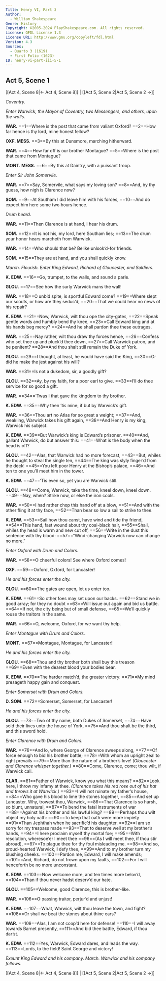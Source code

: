 ```yaml
---
Title: Henry VI, Part 3
Author: 
  - William Shakespeare
Genre: History
Copyright: ©2005-2024 PlayShakespeare.com. All rights reserved.
License: GFDL License 1.3
License URL: http://www.gnu.org/copyleft/fdl.html
Version: 4.3
Sources:
  - Quarto 3 (1619)
  - First Folio (1623)
ID: henry-vi-part-iii-5-1
---
```


## Act 5, Scene 1
[[Act 4, Scene 8|← Act 4, Scene 8]] | [[Act 5, Scene 2|Act 5, Scene 2 →]]

*Coventry.*

*Enter Warwick, the Mayor of Coventry, two Messengers, and others, upon the walls.*

**WAR.**
==1==Where is the post that came from valiant Oxford?
==2==How far hence is thy lord, mine honest fellow?

**OXF. MESS.**
==3==By this at Dunsmore, marching hitherward.

**WAR.**
==4==How far off is our brother Montague?
==5==Where is the post that came from Montague?

**MONT. MESS.**
==6==By this at Daintry, with a puissant troop.

*Enter Sir John Somervile.*

**WAR.**
==7==Say, Somervile, what says my loving son?
==8==And, by thy guess, how nigh is Clarence now?

**SOM.**
==9==At Southam I did leave him with his forces,
==10==And do expect him here some two hours hence.

*Drum heard.*

**WAR.**
==11==Then Clarence is at hand, I hear his drum.

**SOM.**
==12==It is not his, my lord, here Southam lies;
==13==The drum your honor hears marcheth from Warwick.

**WAR.**
==14==Who should that be? Belike unlook’d-for friends.

**SOM.**
==15==They are at hand, and you shall quickly know.

*March. Flourish. Enter King Edward, Richard of Gloucester, and Soldiers.*

**K. EDW.**
==16==Go, trumpet, to the walls, and sound a parle.

**GLOU.**
==17==See how the surly Warwick mans the wall!

**WAR.**
==18==O unbid spite, is sportful Edward come?
==19==Where slept our scouts, or how are they seduc’d,
==20==That we could hear no news of his repair?

**K. EDW.**
==21==Now, Warwick, wilt thou ope the city-gates,
==22==Speak gentle words and humbly bend thy knee,
==23==Call Edward king and at his hands beg mercy?
==24==And he shall pardon thee these outrages.

**WAR.**
==25==Nay rather, wilt thou draw thy forces hence,
==26==Confess who set thee up and pluck’d thee down,
==27==Call Warwick patron, and be penitent?
==28==And thou shalt still remain the Duke of York.

**GLOU.**
==29==I thought, at least, he would have said the King,
==30==Or did he make the jest against his will?

**WAR.**
==31==Is not a dukedom, sir, a goodly gift?

**GLOU.**
==32==Ay, by my faith, for a poor earl to give.
==33==I’ll do thee service for so good a gift.

**WAR.**
==34==’Twas I that gave the kingdom to thy brother.

**K. EDW.**
==35==Why then ’tis mine, if but by Warwick’s gift.

**WAR.**
==36==Thou art no Atlas for so great a weight;
==37==And, weakling, Warwick takes his gift again,
==38==And Henry is my king, Warwick his subject.

**K. EDW.**
==39==But Warwick’s king is Edward’s prisoner.
==40==And, gallant Warwick, do but answer this:
==41==What is the body when the head is off?

**GLOU.**
==42==Alas, that Warwick had no more forecast,
==43==But, whiles he thought to steal the single ten,
==44==The king was slyly finger’d from the deck!
==45==You left poor Henry at the Bishop’s palace,
==46==And ten to one you’ll meet him in the tower.

**K. EDW.**
==47==’Tis even so, yet you are Warwick still.

**GLOU.**
==48==Come, Warwick, take the time, kneel down, kneel down.
==49==Nay, when? Strike now, or else the iron cools.

**WAR.**
==50==I had rather chop this hand off at a blow,
==51==And with the other fling it at thy face,
==52==Than bear so low a sail to strike to thee.

**K. EDW.**
==53==Sail how thou canst, have wind and tide thy friend,
==54==This hand, fast wound about thy coal-black hair,
==55==Shall, whiles thy head is warm and new cut off,
==56==Write in the dust this sentence with thy blood:
==57==“Wind-changing Warwick now can change no more.”

*Enter Oxford with Drum and Colors.*

**WAR.**
==58==O cheerful colors! See where Oxford comes!

**OXF.**
==59==Oxford, Oxford, for Lancaster!

*He and his forces enter the city.*

**GLOU.**
==60==The gates are open, let us enter too.

**K. EDW.**
==61==So other foes may set upon our backs.
==62==Stand we in good array; for they no doubt
==63==Will issue out again and bid us battle.
==64==If not, the city being but of small defense,
==65==We’ll quickly rouse the traitors in the same.

**WAR.**
==66==O, welcome, Oxford, for we want thy help.

*Enter Montague with Drum and Colors.*

**MONT.**
==67==Montague, Montague, for Lancaster!

*He and his forces enter the city.*

**GLOU.**
==68==Thou and thy brother both shall buy this treason
==69==Even with the dearest blood your bodies bear.

**K. EDW.**
==70==The harder match’d, the greater victory:
==71==My mind presageth happy gain and conquest.

*Enter Somerset with Drum and Colors.*

**D. SOM.**
==72==Somerset, Somerset, for Lancaster!

*He and his forces enter the city.*

**GLOU.**
==73==Two of thy name, both Dukes of Somerset,
==74==Have sold their lives unto the house of York,
==75==And thou shalt be the third, and this sword hold.

*Enter Clarence with Drum and Colors.*

**WAR.**
==76==And lo, where George of Clarence sweeps along,
==77==Of force enough to bid his brother battle;
==78==With whom an upright zeal to right prevails
==79==More than the nature of a brother’s love!
*(Gloucester and Clarence whisper together.)*
==80==Come, Clarence, come; thou wilt, if Warwick call.

**CLAR.**
==81==Father of Warwick, know you what this means?
==82==Look here, I throw my infamy at thee.
*(Clarence takes his red rose out of his hat and throws it at Warwick.)*
==83==I will not ruinate my father’s house,
==84==Who gave his blood to lime the stones together,
==85==And set up Lancaster. Why, trowest thou, Warwick,
==86==That Clarence is so harsh, so blunt, unnatural,
==87==To bend the fatal instruments of war
==88==Against his brother and his lawful king?
==89==Perhaps thou wilt object my holy oath:
==90==To keep that oath were more impiety
==91==Than Jephthah when he sacrific’d his daughter.
==92==I am so sorry for my trespass made
==93==That to deserve well at my brother’s hands,
==94==I here proclaim myself thy mortal foe;
==95==With resolution, wheresoe’er I meet thee
==96==(As I will meet thee, if thou stir abroad),
==97==To plague thee for thy foul misleading me.
==98==And so, proud-hearted Warwick, I defy thee,
==99==And to my brother turn my blushing cheeks.
==100==Pardon me, Edward, I will make amends;
==101==And, Richard, do not frown upon my faults,
==102==For I will henceforth be no more unconstant.

**K. EDW.**
==103==Now welcome more, and ten times more belov’d,
==104==Than if thou never hadst deserv’d our hate.

**GLOU.**
==105==Welcome, good Clarence, this is brother-like.

**WAR.**
==106==O passing traitor, perjur’d and unjust!

**K. EDW.**
==107==What, Warwick, wilt thou leave the town, and fight?
==108==Or shall we beat the stones about thine ears?

**WAR.**
==109==Alas, I am not coop’d here for defense!
==110==I will away towards Barnet presently,
==111==And bid thee battle, Edward, if thou dar’st.

**K. EDW.**
==112==Yes, Warwick, Edward dares, and leads the way.
==113==Lords, to the field! Saint George and victory!

*Exeunt King Edward and his company. March. Warwick and his company follows.*

[[Act 4, Scene 8|← Act 4, Scene 8]] | [[Act 5, Scene 2|Act 5, Scene 2 →]]